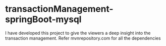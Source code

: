 # transactionManagement-springBoot-mysql
I have developed this project to give the viewers a deep insight into the transaction management. Refer mvnrepository.com for all the dependencies
